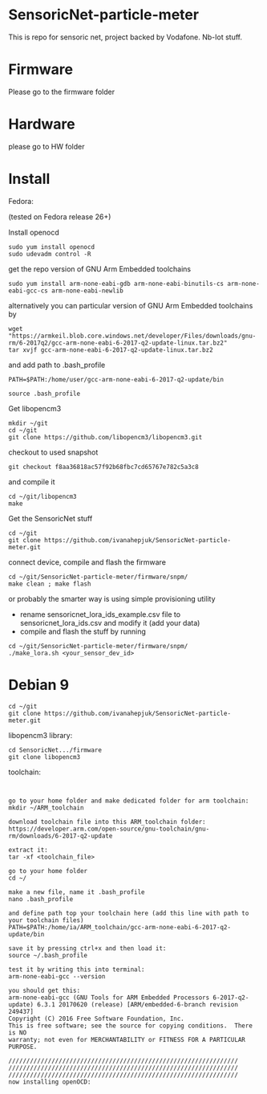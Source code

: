 # SensoricNet-particle-meter
This is repo for sensoric net, project backed by Vodafone. Nb-Iot stuff.


# Firmware
Please go to the firmware folder

# Hardware
please go to HW folder


# Install

Fedora:

(tested on Fedora release 26+)

Install openocd

```
sudo yum install openocd
sudo udevadm control -R
```

get the repo version of GNU Arm Embedded toolchains

```
sudo yum install arm-none-eabi-gdb arm-none-eabi-binutils-cs arm-none-eabi-gcc-cs arm-none-eabi-newlib
```

alternatively you can particular version of GNU Arm Embedded toolchains by

```
wget "https://armkeil.blob.core.windows.net/developer/Files/downloads/gnu-rm/6-2017q2/gcc-arm-none-eabi-6-2017-q2-update-linux.tar.bz2"
tar xvjf gcc-arm-none-eabi-6-2017-q2-update-linux.tar.bz2
```

and add path to .bash_profile

```
PATH=$PATH:/home/user/gcc-arm-none-eabi-6-2017-q2-update/bin
```

```
source .bash_profile
```

Get libopencm3

```
mkdir ~/git
cd ~/git
git clone https://github.com/libopencm3/libopencm3.git
```
checkout to used snapshot
```
git checkout f8aa36818ac57f92b68fbc7cd65767e782c5a3c8
```

and compile it

```
cd ~/git/libopencm3
make
```

Get the SensoricNet stuff

```
cd ~/git
git clone https://github.com/ivanahepjuk/SensoricNet-particle-meter.git
```

connect device, compile and flash the firmware

```
cd ~/git/SensoricNet-particle-meter/firmware/snpm/
make clean ; make flash
```

or probably the smarter way is using simple provisioning utility

- rename sensoricnet_lora_ids_example.csv file to sensoricnet_lora_ids.csv and modify it (add your data)
- compile and flash the stuff by running 

```
cd ~/git/SensoricNet-particle-meter/firmware/snpm/
./make_lora.sh <your_sensor_dev_id>
```


#  Debian 9

```
cd ~/git
git clone https://github.com/ivanahepjuk/SensoricNet-particle-meter.git
```

libopencm3 library:

```
cd SensoricNet.../firmware
git clone libopencm3
```

toolchain:

```


go to your home folder and make dedicated folder for arm toolchain:
mkdir ~/ARM_toolchain

download toolchain file into this ARM_toolchain folder:
https://developer.arm.com/open-source/gnu-toolchain/gnu-rm/downloads/6-2017-q2-update

extract it:
tar -xf <toolchain_file>

go to your home folder 
cd ~/

make a new file, name it .bash_profile
nano .bash_profile

and define path top your toolchain here (add this line with path to your toolchain files)
PATH=$PATH:/home/ia/ARM_toolchain/gcc-arm-none-eabi-6-2017-q2-update/bin

save it by pressing ctrl+x and then load it:
source ~/.bash_profile

test it by writing this into terminal:
arm-none-eabi-gcc --version

you should get this:
arm-none-eabi-gcc (GNU Tools for ARM Embedded Processors 6-2017-q2-update) 6.3.1 20170620 (release) [ARM/embedded-6-branch revision 249437]
Copyright (C) 2016 Free Software Foundation, Inc.
This is free software; see the source for copying conditions.  There is NO
warranty; not even for MERCHANTABILITY or FITNESS FOR A PARTICULAR PURPOSE.

////////////////////////////////////////////////////////////////
////////////////////////////////////////////////////////////////
////////////////////////////////////////////////////////////////
now installing openOCD:


